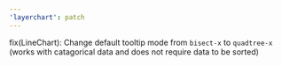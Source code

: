 ```yaml
---
'layerchart': patch
---
```


fix(LineChart): Change default tooltip mode from `bisect-x` to `quadtree-x` (works with catagorical data and does not require data to be sorted)
